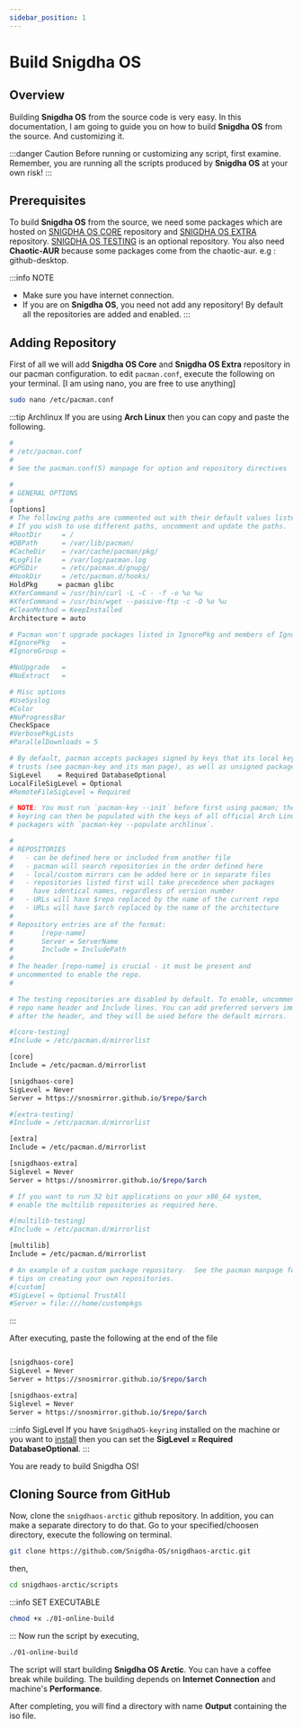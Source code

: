 ```yaml
---
sidebar_position: 1
---
```

# Build Snigdha OS

## Overview
Building **Snigdha OS** from the source code is very easy. In this documentation, I am going to guide you on how to build **Snigdha OS** from the source. And customizing it.

:::danger Caution
Before running or customizing any script, first examine. Remember, you are running all the scripts produced by **Snigdha OS** at your own risk!
:::

## Prerequisites
To build **Snigdha OS** from the source, we need some packages which are hosted on [SNIGDHA OS CORE](https://github.com/snosmirror/snigdhaos-core) repository and [SNIGDHA OS EXTRA](https://github.com/snosmirror/snigdhaos-extra) repository. [SNIGDHA OS TESTING](https://github.com/snosmirror/snigdhaos-testing) is an optional repository. You also need **Chaotic-AUR** because some packages come from the chaotic-aur. e.g : github-desktop.

:::info NOTE
- Make sure you have internet connection.
- If you are on **Snigdha OS**, you need not add any repository! By default all the repositories are added and enabled.
:::



## Adding Repository
First of all we will add **Snigdha OS Core** and **Snigdha OS Extra** repository in our pacman configuration. to edit `pacman.conf`, execute the following on your terminal. [I am using nano, you are free to use anything]

```bash
sudo nano /etc/pacman.conf
```

:::tip Archlinux
If you are using **Arch Linux** then you can copy and paste the following.

```bash
#
# /etc/pacman.conf
#
# See the pacman.conf(5) manpage for option and repository directives

#
# GENERAL OPTIONS
#
[options]
# The following paths are commented out with their default values listed.
# If you wish to use different paths, uncomment and update the paths.
#RootDir     = /
#DBPath      = /var/lib/pacman/
#CacheDir    = /var/cache/pacman/pkg/
#LogFile     = /var/log/pacman.log
#GPGDir      = /etc/pacman.d/gnupg/
#HookDir     = /etc/pacman.d/hooks/
HoldPkg     = pacman glibc
#XferCommand = /usr/bin/curl -L -C - -f -o %o %u
#XferCommand = /usr/bin/wget --passive-ftp -c -O %o %u
#CleanMethod = KeepInstalled
Architecture = auto

# Pacman won't upgrade packages listed in IgnorePkg and members of IgnoreGroup
#IgnorePkg   =
#IgnoreGroup =

#NoUpgrade   =
#NoExtract   =

# Misc options
#UseSyslog
#Color
#NoProgressBar
CheckSpace
#VerbosePkgLists
#ParallelDownloads = 5

# By default, pacman accepts packages signed by keys that its local keyring
# trusts (see pacman-key and its man page), as well as unsigned packages.
SigLevel    = Required DatabaseOptional
LocalFileSigLevel = Optional
#RemoteFileSigLevel = Required

# NOTE: You must run `pacman-key --init` before first using pacman; the local
# keyring can then be populated with the keys of all official Arch Linux
# packagers with `pacman-key --populate archlinux`.

#
# REPOSITORIES
#   - can be defined here or included from another file
#   - pacman will search repositories in the order defined here
#   - local/custom mirrors can be added here or in separate files
#   - repositories listed first will take precedence when packages
#     have identical names, regardless of version number
#   - URLs will have $repo replaced by the name of the current repo
#   - URLs will have $arch replaced by the name of the architecture
#
# Repository entries are of the format:
#       [repo-name]
#       Server = ServerName
#       Include = IncludePath
#
# The header [repo-name] is crucial - it must be present and
# uncommented to enable the repo.
#

# The testing repositories are disabled by default. To enable, uncomment the
# repo name header and Include lines. You can add preferred servers immediately
# after the header, and they will be used before the default mirrors.

#[core-testing]
#Include = /etc/pacman.d/mirrorlist

[core]
Include = /etc/pacman.d/mirrorlist

[snigdhaos-core]
SigLevel = Never
Server = https://snosmirror.github.io/$repo/$arch

#[extra-testing]
#Include = /etc/pacman.d/mirrorlist

[extra]
Include = /etc/pacman.d/mirrorlist

[snigdhaos-extra]
Siglevel = Never
Server = https://snosmirror.github.io/$repo/$arch

# If you want to run 32 bit applications on your x86_64 system,
# enable the multilib repositories as required here.

#[multilib-testing]
#Include = /etc/pacman.d/mirrorlist

[multilib]
Include = /etc/pacman.d/mirrorlist

# An example of a custom package repository.  See the pacman manpage for
# tips on creating your own repositories.
#[custom]
#SigLevel = Optional TrustAll
#Server = file:///home/custompkgs
```
:::

After executing, paste the following at the end of the file
```bash

[snigdhaos-core]
SigLevel = Never
Server = https://snosmirror.github.io/$repo/$arch

[snigdhaos-extra]
Siglevel = Never
Server = https://snosmirror.github.io/$repo/$arch
```
:::info SigLevel
If you have `SnigdhaOS-keyring` installed on the machine or you want to [install](/install_keyring) then you can set the **SigLevel = Required DatabaseOptional**.
:::

You are ready to build Snigdha OS!

## Cloning Source from GitHub
Now, clone the `snigdhaos-arctic` github repository. In addition, you can make a separate directory to do that. Go to your specified/choosen directory, execute the following on terminal.
```bash
git clone https://github.com/Snigdha-OS/snigdhaos-arctic.git
```
then,
```bash
cd snigdhaos-arctic/scripts
```
:::info SET EXECUTABLE
```bash
chmod +x ./01-online-build
```
:::
Now run the script by executing,
```bash
./01-online-build
```
The script will start building **Snigdha OS Arctic**. You can have a coffee break while building. The building depends on **Internet Connection** and machine's **Performance**.

After completing, you will find a directory with name **Output** containing the iso file.
